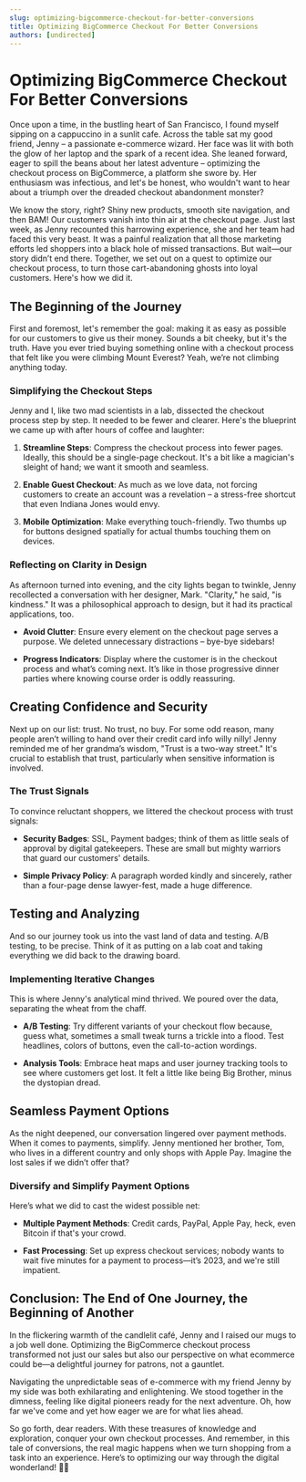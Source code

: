 ```yaml
---
slug: optimizing-bigcommerce-checkout-for-better-conversions
title: Optimizing BigCommerce Checkout For Better Conversions
authors: [undirected]
---
```



# Optimizing BigCommerce Checkout For Better Conversions

Once upon a time, in the bustling heart of San Francisco, I found myself sipping on a cappuccino in a sunlit cafe. Across the table sat my good friend, Jenny – a passionate e-commerce wizard. Her face was lit with both the glow of her laptop and the spark of a recent idea. She leaned forward, eager to spill the beans about her latest adventure – optimizing the checkout process on BigCommerce, a platform she swore by. Her enthusiasm was infectious, and let's be honest, who wouldn't want to hear about a triumph over the dreaded checkout abandonment monster?

We know the story, right? Shiny new products, smooth site navigation, and then BAM! Our customers vanish into thin air at the checkout page. Just last week, as Jenny recounted this harrowing experience, she and her team had faced this very beast. It was a painful realization that all those marketing efforts led shoppers into a black hole of missed transactions. But wait—our story didn’t end there. Together, we set out on a quest to optimize our checkout process, to turn those cart-abandoning ghosts into loyal customers. Here's how we did it.

## The Beginning of the Journey

First and foremost, let's remember the goal: making it as easy as possible for our customers to give us their money. Sounds a bit cheeky, but it's the truth. Have you ever tried buying something online with a checkout process that felt like you were climbing Mount Everest? Yeah, we’re not climbing anything today.

### Simplifying the Checkout Steps

Jenny and I, like two mad scientists in a lab, dissected the checkout process step by step. It needed to be fewer and clearer. Here's the blueprint we came up with after hours of coffee and laughter:

1. **Streamline Steps**: Compress the checkout process into fewer pages. Ideally, this should be a single-page checkout. It's a bit like a magician's sleight of hand; we want it smooth and seamless.
   
2. **Enable Guest Checkout**: As much as we love data, not forcing customers to create an account was a revelation – a stress-free shortcut that even Indiana Jones would envy.

3. **Mobile Optimization**: Make everything touch-friendly. Two thumbs up for buttons designed spatially for actual thumbs touching them on devices.

### Reflecting on Clarity in Design

As afternoon turned into evening, and the city lights began to twinkle, Jenny recollected a conversation with her designer, Mark. "Clarity," he said, "is kindness." It was a philosophical approach to design, but it had its practical applications, too.

- **Avoid Clutter**: Ensure every element on the checkout page serves a purpose. We deleted unnecessary distractions – bye-bye sidebars!
  
- **Progress Indicators**: Display where the customer is in the checkout process and what’s coming next. It’s like in those progressive dinner parties where knowing course order is oddly reassuring.

## Creating Confidence and Security

Next up on our list: trust. No trust, no buy. For some odd reason, many people aren’t willing to hand over their credit card info willy nilly! Jenny reminded me of her grandma’s wisdom, "Trust is a two-way street." It's crucial to establish that trust, particularly when sensitive information is involved.

### The Trust Signals

To convince reluctant shoppers, we littered the checkout process with trust signals:

- **Security Badges**: SSL, Payment badges; think of them as little seals of approval by digital gatekeepers. These are small but mighty warriors that guard our customers' details.

- **Simple Privacy Policy**: A paragraph worded kindly and sincerely, rather than a four-page dense lawyer-fest, made a huge difference.  

## Testing and Analyzing

And so our journey took us into the vast land of data and testing. A/B testing, to be precise. Think of it as putting on a lab coat and taking everything we did back to the drawing board.

### Implementing Iterative Changes

This is where Jenny's analytical mind thrived. We poured over the data, separating the wheat from the chaff. 

- **A/B Testing**: Try different variants of your checkout flow because, guess what, sometimes a small tweak turns a trickle into a flood. Test headlines, colors of buttons, even the call-to-action wordings.

- **Analysis Tools**: Embrace heat maps and user journey tracking tools to see where customers get lost. It felt a little like being Big Brother, minus the dystopian dread. 

## Seamless Payment Options

As the night deepened, our conversation lingered over payment methods. When it comes to payments, simplify. Jenny mentioned her brother, Tom, who lives in a different country and only shops with Apple Pay. Imagine the lost sales if we didn’t offer that?

### Diversify and Simplify Payment Options

Here’s what we did to cast the widest possible net:

- **Multiple Payment Methods**: Credit cards, PayPal, Apple Pay, heck, even Bitcoin if that's your crowd.

- **Fast Processing**: Set up express checkout services; nobody wants to wait five minutes for a payment to process—it’s 2023, and we're still impatient.

## Conclusion: The End of One Journey, the Beginning of Another

In the flickering warmth of the candlelit café, Jenny and I raised our mugs to a job well done. Optimizing the BigCommerce checkout process transformed not just our sales but also our perspective on what ecommerce could be—a delightful journey for patrons, not a gauntlet.

Navigating the unpredictable seas of e-commerce with my friend Jenny by my side was both exhilarating and enlightening. We stood together in the dimness, feeling like digital pioneers ready for the next adventure. Oh, how far we've come and yet how eager we are for what lies ahead. 

So go forth, dear readers. With these treasures of knowledge and exploration, conquer your own checkout processes. And remember, in this tale of conversions, the real magic happens when we turn shopping from a task into an experience. Here’s to optimizing our way through the digital wonderland! 🍵✨